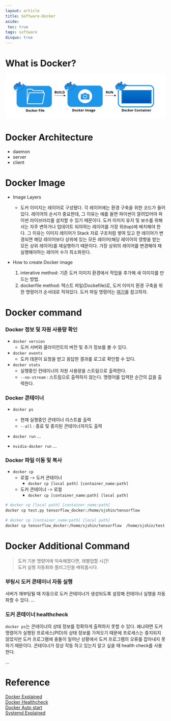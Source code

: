 ```yaml
---
layout: article
title: Software-Docker
aside:
 toc: true
tags: software
disqus: true
---
```


# What is Docker?
![](/assets/docker1.png)

# Docker Architecture
* daemon
* server
* client

# Docker Image

* Image Layers
	* 도커 이미지는 레이어로 구성됐다. 각 레이어에는 환경 구축을 위한 코드가 들어있다. 레이어의 순서가 중요한데, 그 이유는 예를 들면 파이썬이 깔려있어야 파이썬 라이브러리를 설치할 수 있기 때문이다. 도커 이미지 유지 및 보수를 위해서는 자주 변하거나 업데이트 되야하는 레이어를 가장 위(top)에 배치해야 한다. 그 이유는 이미지 레이어가 Stack 자료 구조처럼 쌓여 있고 한 레이어가 변경되면 해당 레이어보다 상위에 있는 모든 레이어(해당 레이어의 영향을 받는 모든 상위 레이어)를 재실행하기 때문이다. 가장 상위의 레이어를 변경해야 재실행해야하는 레이어 수가 최소화된다. 

* How to create Docker image
	1. interative method: 기존 도커 이미지 환경에서 작업을 추가해 새 이미지를 만드는 방법. 
	2. dockerfile method: 텍스트 파일(Dockefile)로, 도커 이미지 환경 구축을 위한 명령어가 순서대로 적혀있다. 도커 파일 명령어는 [여기](https://www.daleseo.com/dockerfile/)를 참고하자. 


# Docker command 
### Docker 정보 및 자원 사용량 확인
* `docker version`
	* 도커 서버와 클라이언트의 버전 및 추가 정보를 볼 수 있다. 
* `docker events`
	* 도커 데몬이 요청을 받고 응답한 결과를 로그로 확인할 수 있다. 
*  `docker stats`
	* 실행중인 컨테이너의 자원 사용량을 스트림으로 출력한다. 
	* `--no-stream` : 스트림으로 출력하지 않는다. 명령어를 입력한 순간의 값을 출력한다. 

### Docker 콘테이너
* `docker ps`
	* 현재 실행중인 콘테이너 리스트를 출력
	* `--all` : 중료 및 중지된 콘테이너까지도 출력 

* `docker run`
...

* `nvidia-docker run`
...

### Docker 파일 이동 및 복사 
* `docker cp`
	* 로컬 -> 도커 콘테이너
		* `docker cp [local path] [container_name:path]`
	* 도커 콘테이너 -> 로컬 
		* `docker cp [container_name:path] [local path]`

```sh
# docker cp [local path] [container_name:path]
docker cp test.py tensorflow_docker:/home/sjshin/tensorflow
```

```sh
# docker cp [container_name:path] [local path]
docker cp tensorflow_docker:/home/sjshin/tensorflow  /home/sjshin/test.py
```

# Docker Additional Command
> 도커 기본 명령어에 익숙해졌다면, 레벨업할 시간!    
> 도커 실행 자동화와 플러그인을 배워봅시다. 

### 부팅시 도커 콘테이너 자동 실행
서버가 재부팅될 때 자동으로 도커 콘테이너가 생성되도록 설정해 컨테이너 실행을 자동화할 수 있다. 
...

### 도커 콘테이너 healthcheck
`docker ps`는 콘테이너의 상태 정보를 정확하게 출력하지 못할 수 있다. 왜냐햐면 도커 명령어가 실행된 프로세스(PID)의 상태 정보를 가져오기 때문에 프로세스는 중지되지 않았지만 도커 프로그램에 충돌이 일어난 상황에서 도커 프로그램의 오류를 잡아내지 못하기 때문이다. 콘테이너가 정상 작동 하고 있는지 알고 싶을 때 health check를 사용한다. 

...

# Reference
[Docker Explained](https://jfrog.com/knowledge-base/a-beginners-guide-to-understanding-and-building-docker-images/)   
[Docker Healthcheck](https://scoutapm.com/blog/how-to-use-docker-healthcheck)    
[Docker Auto start](https://deogicorgi.tistory.com/7)  
[Systemd Explained](https://chhanz.github.io/linux/2019/01/18/linux-how-to-create-custom-systemd-service/)

